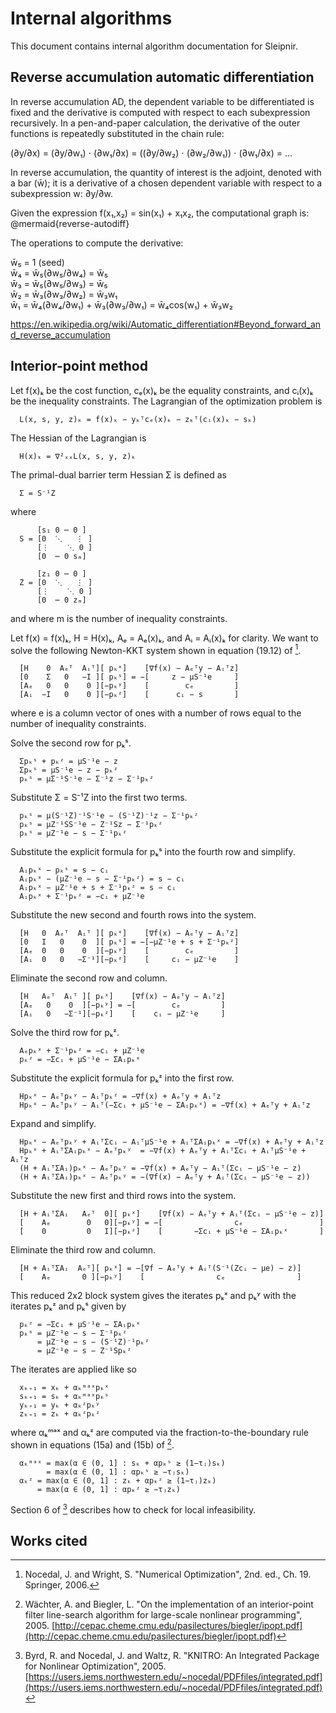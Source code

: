# Internal algorithms

This document contains internal algorithm documentation for Sleipnir.

## Reverse accumulation automatic differentiation

In reverse accumulation AD, the dependent variable to be differentiated is fixed and the derivative is computed with respect to each subexpression recursively. In a pen-and-paper calculation, the derivative of the outer functions is repeatedly substituted in the chain rule:

(∂y/∂x) = (∂y/∂w₁) ⋅ (∂w₁/∂x) = ((∂y/∂w₂) ⋅ (∂w₂/∂w₁)) ⋅ (∂w₁/∂x) = ...

In reverse accumulation, the quantity of interest is the adjoint, denoted with a bar (w̄); it is a derivative of a chosen dependent variable with respect to a subexpression w: ∂y/∂w.

Given the expression f(x₁,x₂) = sin(x₁) + x₁x₂, the computational graph is:
@mermaid{reverse-autodiff}

The operations to compute the derivative:

w̄₅ = 1 (seed)<br>
w̄₄ = w̄₅(∂w₅/∂w₄) = w̄₅<br>
w̄₃ = w̄₅(∂w₅/∂w₃) = w̄₅<br>
w̄₂ = w̄₃(∂w₃/∂w₂) = w̄₃w₁<br>
w̄₁ = w̄₄(∂w₄/∂w₁) + w̄₃(∂w₃/∂w₁) = w̄₄cos(w₁) + w̄₃w₂

https://en.wikipedia.org/wiki/Automatic_differentiation#Beyond_forward_and_reverse_accumulation

## Interior-point method

Let f(x)ₖ be the cost function, cₑ(x)ₖ be the equality constraints, and cᵢ(x)ₖ be the inequality constraints. The Lagrangian of the optimization problem is

```
  L(x, s, y, z)ₖ = f(x)ₖ − yₖᵀcₑ(x)ₖ − zₖᵀ(cᵢ(x)ₖ − sₖ)
```

The Hessian of the Lagrangian is

```
  H(x)ₖ = ∇²ₓₓL(x, s, y, z)ₖ
```

The primal-dual barrier term Hessian Σ is defined as

```
  Σ = S⁻¹Z
```

where

```
      [s₁ 0 ⋯ 0 ]
  S = [0  ⋱   ⋮ ]
      [⋮    ⋱ 0 ]
      [0  ⋯ 0 sₘ]

      [z₁ 0 ⋯ 0 ]
  Z = [0  ⋱   ⋮ ]
      [⋮    ⋱ 0 ]
      [0  ⋯ 0 zₘ]
```

and where m is the number of inequality constraints.

Let f(x) = f(x)ₖ, H = H(x)ₖ, Aₑ = Aₑ(x)ₖ, and Aᵢ = Aᵢ(x)ₖ for clarity. We want to solve the following Newton-KKT system shown in equation (19.12) of [^1].

```
  [H    0  Aₑᵀ  Aᵢᵀ][ pₖˣ]    [∇f(x) − Aₑᵀy − Aᵢᵀz]
  [0    Σ   0   −I ][ pₖˢ] = −[     z − μS⁻¹e     ]
  [Aₑ   0   0    0 ][−pₖʸ]    [        cₑ         ]
  [Aᵢ  −I   0    0 ][−pₖᶻ]    [      cᵢ − s       ]
```

where e is a column vector of ones with a number of rows equal to the number of inequality constraints.

Solve the second row for pₖˢ.

```
  Σpₖˢ + pₖᶻ = μS⁻¹e − z
  Σpₖˢ = μS⁻¹e − z − pₖᶻ
  pₖˢ = μΣ⁻¹S⁻¹e − Σ⁻¹z − Σ⁻¹pₖᶻ
```

Substitute Σ = S⁻¹Z into the first two terms.

```
  pₖˢ = μ(S⁻¹Z)⁻¹S⁻¹e − (S⁻¹Z)⁻¹z − Σ⁻¹pₖᶻ
  pₖˢ = μZ⁻¹SS⁻¹e − Z⁻¹Sz − Σ⁻¹pₖᶻ
  pₖˢ = μZ⁻¹e − s − Σ⁻¹pₖᶻ
```

Substitute the explicit formula for pₖˢ into the fourth row and simplify.

```
  Aᵢpₖˣ − pₖˢ = s − cᵢ
  Aᵢpₖˣ − (μZ⁻¹e − s − Σ⁻¹pₖᶻ) = s − cᵢ
  Aᵢpₖˣ − μZ⁻¹e + s + Σ⁻¹pₖᶻ = s − cᵢ
  Aᵢpₖˣ + Σ⁻¹pₖᶻ = −cᵢ + μZ⁻¹e
```

Substitute the new second and fourth rows into the system.

```
  [H   0  Aₑᵀ  Aᵢᵀ ][ pₖˣ]    [∇f(x) − Aₑᵀy − Aᵢᵀz]
  [0   I   0    0  ][ pₖˢ] = −[−μZ⁻¹e + s + Σ⁻¹pₖᶻ]
  [Aₑ  0   0    0  ][−pₖʸ]    [        cₑ         ]
  [Aᵢ  0   0   −Σ⁻¹][−pₖᶻ]    [     cᵢ − μZ⁻¹e    ]
```

Eliminate the second row and column.

```
  [H   Aₑᵀ  Aᵢᵀ ][ pₖˣ]    [∇f(x) − Aₑᵀy − Aᵢᵀz]
  [Aₑ   0    0  ][−pₖʸ] = −[        cₑ         ]
  [Aᵢ   0   −Σ⁻¹][−pₖᶻ]    [    cᵢ − μZ⁻¹e     ]
```

Solve the third row for pₖᶻ.

```
  Aₑpₖˣ + Σ⁻¹pₖᶻ = −cᵢ + μZ⁻¹e
  pₖᶻ = −Σcᵢ + μS⁻¹e − ΣAᵢpₖˣ
```

Substitute the explicit formula for pₖᶻ into the first row.

```
  Hpₖˣ − Aₑᵀpₖʸ − Aᵢᵀpₖᶻ = −∇f(x) + Aₑᵀy + Aᵢᵀz
  Hpₖˣ − Aₑᵀpₖʸ − Aᵢᵀ(−Σcᵢ + μS⁻¹e − ΣAᵢpₖˣ) = −∇f(x) + Aₑᵀy + Aᵢᵀz
```

Expand and simplify.

```
  Hpₖˣ − Aₑᵀpₖʸ + AᵢᵀΣcᵢ − AᵢᵀμS⁻¹e + AᵢᵀΣAᵢpₖˣ = −∇f(x) + Aₑᵀy + Aᵢᵀz
  Hpₖˣ + AᵢᵀΣAᵢpₖˣ − Aₑᵀpₖʸ  = −∇f(x) + Aₑᵀy + AᵢᵀΣcᵢ + AᵢᵀμS⁻¹e + Aᵢᵀz
  (H + AᵢᵀΣAᵢ)pₖˣ − Aₑᵀpₖʸ = −∇f(x) + Aₑᵀy − Aᵢᵀ(Σcᵢ − μS⁻¹e − z)
  (H + AᵢᵀΣAᵢ)pₖˣ − Aₑᵀpₖʸ = −(∇f(x) − Aₑᵀy + Aᵢᵀ(Σcᵢ − μS⁻¹e − z))
```

Substitute the new first and third rows into the system.

```
  [H + AᵢᵀΣAᵢ   Aₑᵀ  0][ pₖˣ]    [∇f(x) − Aₑᵀy + Aᵢᵀ(Σcᵢ − μS⁻¹e − z)]
  [    Aₑ        0   0][−pₖʸ] = −[                cₑ                 ]
  [    0         0   I][−pₖᶻ]    [       −Σcᵢ + μS⁻¹e − ΣAᵢpₖˣ       ]
```

Eliminate the third row and column.

```
  [H + AᵢᵀΣAᵢ  Aₑᵀ][ pₖˣ] = −[∇f − Aₑᵀy + Aᵢᵀ(S⁻¹(Zcᵢ − μe) − z)]
  [    Aₑ       0 ][−pₖʸ]    [                cₑ                ]
```

This reduced 2x2 block system gives the iterates pₖˣ and pₖʸ with the iterates pₖᶻ and pₖˢ given by

```
  pₖᶻ = −Σcᵢ + μS⁻¹e − ΣAᵢpₖˣ
  pₖˢ = μZ⁻¹e − s − Σ⁻¹pₖᶻ
      = μZ⁻¹e − s − (S⁻¹Z)⁻¹pₖᶻ
      = μZ⁻¹e − s − Z⁻¹Spₖᶻ
```

The iterates are applied like so

```
  xₖ₊₁ = xₖ + αₖᵐᵃˣpₖˣ
  sₖ₊₁ = sₖ + αₖᵐᵃˣpₖˢ
  yₖ₊₁ = yₖ + αₖᶻpₖʸ
  zₖ₊₁ = zₖ + αₖᶻpₖᶻ
```

where αₖᵐᵃˣ and αₖᶻ are computed via the fraction-to-the-boundary rule shown in equations (15a) and (15b) of [^2].

```
  αₖᵐᵃˣ = max(α ∈ (0, 1] : sₖ + αpₖˢ ≥ (1−τⱼ)sₖ)
        = max(α ∈ (0, 1] : αpₖˢ ≥ −τⱼsₖ)
  αₖᶻ = max(α ∈ (0, 1] : zₖ + αpₖᶻ ≥ (1−τⱼ)zₖ)
      = max(α ∈ (0, 1] : αpₖᶻ ≥ −τⱼzₖ)
```

Section 6 of [^3] describes how to check for local infeasibility.

## Works cited

[^1]: Nocedal, J. and Wright, S. "Numerical Optimization", 2nd. ed., Ch. 19. Springer, 2006.

[^2]: Wächter, A. and Biegler, L. "On the implementation of an interior-point filter line-search algorithm for large-scale nonlinear programming", 2005. [http://cepac.cheme.cmu.edu/pasilectures/biegler/ipopt.pdf](http://cepac.cheme.cmu.edu/pasilectures/biegler/ipopt.pdf)

[^3]: Byrd, R. and Nocedal, J. and Waltz, R. "KNITRO: An Integrated Package for Nonlinear Optimization", 2005. [https://users.iems.northwestern.edu/~nocedal/PDFfiles/integrated.pdf](https://users.iems.northwestern.edu/~nocedal/PDFfiles/integrated.pdf)
